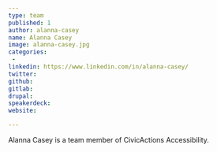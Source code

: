 ```yaml
---
type: team
published: 1
author: alanna-casey
name: Alanna Casey
image: alanna-casey.jpg
categories:
 -
linkedin: https://www.linkedin.com/in/alanna-casey/
twitter:
github:
gitlab:
drupal:
speakerdeck:
website:

---
```


Alanna Casey is a team member of CivicActions Accessibility.
